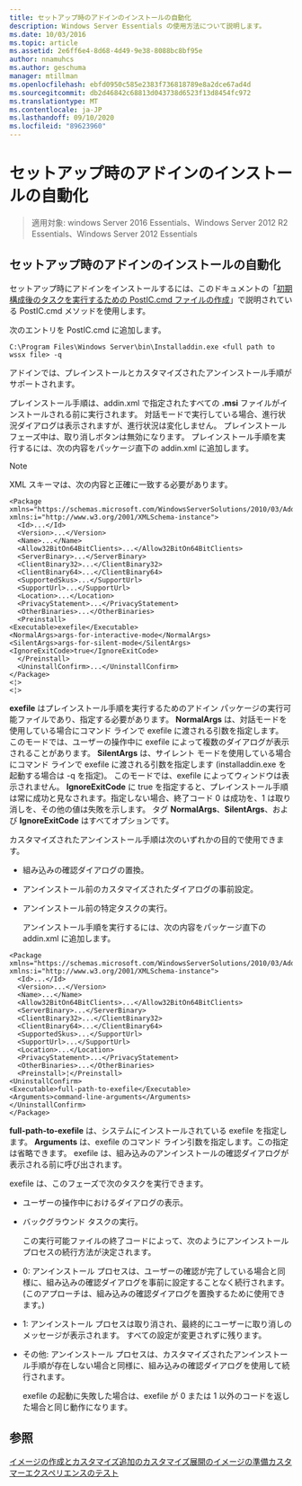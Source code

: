 ```yaml
---
title: セットアップ時のアドインのインストールの自動化
description: Windows Server Essentials の使用方法について説明します。
ms.date: 10/03/2016
ms.topic: article
ms.assetid: 2e6ff6e4-8d68-4d49-9e38-8088bc8bf95e
author: nnamuhcs
ms.author: geschuma
manager: mtillman
ms.openlocfilehash: ebfd0950c585e2383f736818789e8a2dce67ad4d
ms.sourcegitcommit: db2d46842c68813d043738d6523f13d8454fc972
ms.translationtype: MT
ms.contentlocale: ja-JP
ms.lasthandoff: 09/10/2020
ms.locfileid: "89623960"
---
```

# <a name="automate-installation-of-add-ins-during-setup"></a>セットアップ時のアドインのインストールの自動化

>適用対象: windows Server 2016 Essentials、Windows Server 2012 R2 Essentials、Windows Server 2012 Essentials

##  <a name="automate-installing-add-ins-during-setup"></a><a name="BKMK_AddIns"></a> セットアップ時のアドインのインストールの自動化
 セットアップ時にアドインをインストールするには、このドキュメントの「[初期構成後のタスクを実行するための PostIC.cmd ファイルの作成](Create-the-PostIC.cmd-File-for-Running-Post-Initial-Configuration-Tasks.md)」で説明されている PostIC.cmd メソッドを使用します。

 次のエントリを PostIC.cmd に追加します。

```
C:\Program Files\Windows Server\bin\Installaddin.exe <full path to wssx file> -q
```

 アドインでは、プレインストールとカスタマイズされたアンインストール手順がサポートされます。

 プレインストール手順は、addin.xml で指定されたすべての **.msi** ファイルがインストールされる前に実行されます。 対話モードで実行している場合、進行状況ダイアログは表示されますが、進行状況は変化しません。 プレインストール フェーズ中は、取り消しボタンは無効になります。 プレインストール手順を実行するには、次の内容をパッケージ直下の addin.xml に追加します。

> [!NOTE]
>  XML スキーマは、次の内容と正確に一致する必要があります。

```
<Package xmlns="https://schemas.microsoft.com/WindowsServerSolutions/2010/03/Addins" xmlns:i="http://www.w3.org/2001/XMLSchema-instance">
  <Id>...</Id>
  <Version>...</Version>
  <Name>...</Name>
  <Allow32BitOn64BitClients>...</Allow32BitOn64BitClients>
  <ServerBinary>...</ServerBinary>
  <ClientBinary32>...</ClientBinary32>
  <ClientBinary64>...</ClientBinary64>
  <SupportedSkus>...</SupportUrl>
  <SupportUrl>...</SupportUrl>
  <Location>...</Location>
  <PrivacyStatement>...</PrivacyStatement>
  <OtherBinaries>...</OtherBinaries>
  <Preinstall>
<Executable>exefile</Executable>
<NormalArgs>args-for-interactive-mode</NormalArgs>
<SilentArgs>args-for-silent-mode</SilentArgs>
<IgnoreExitCode>true</IgnoreExitCode>
  </Preinstall>
  <UninstallConfirm>...</UninstallConfirm>
</Package>
<¦>
<¦>
```

 **exefile** はプレインストール手順を実行するためのアドイン パッケージの実行可能ファイルであり、指定する必要があります。 **NormalArgs** は、対話モードを使用している場合にコマンド ラインで exefile に渡される引数を指定します。 このモードでは、ユーザーの操作中に exefile によって複数のダイアログが表示されることがあります。 **SilentArgs** は、サイレント モードを使用している場合にコマンド ラインで exefile に渡される引数を指定します (installaddin.exe を起動する場合は -q を指定)。 このモードでは、exefile によってウィンドウは表示されません。 **IgnoreExitCode** に true を指定すると、プレインストール手順は常に成功と見なされます。指定しない場合、終了コード 0 は成功を、1 は取り消しを、その他の値は失敗を示します。 タグ **NormalArgs**、**SilentArgs**、および **IgnoreExitCode** はすべてオプションです。

 カスタマイズされたアンインストール手順は次のいずれかの目的で使用できます。

- 組み込みの確認ダイアログの置換。

- アンインストール前のカスタマイズされたダイアログの事前設定。

- アンインストール前の特定タスクの実行。

  アンインストール手順を実行するには、次の内容をパッケージ直下の addin.xml に追加します。

```
<Package xmlns="https://schemas.microsoft.com/WindowsServerSolutions/2010/03/Addins" xmlns:i="http://www.w3.org/2001/XMLSchema-instance">
  <Id>...</Id>
  <Version>...</Version>
  <Name>...</Name>
  <Allow32BitOn64BitClients>...</Allow32BitOn64BitClients>
  <ServerBinary>...</ServerBinary>
  <ClientBinary32>...</ClientBinary32>
  <ClientBinary64>...</ClientBinary64>
  <SupportedSkus>...</SupportUrl>
  <SupportUrl>...</SupportUrl>
  <Location>...</Location>
  <PrivacyStatement>...</PrivacyStatement>
  <OtherBinaries>...</OtherBinaries>
  <Preinstall>¦</Preinstall>
<UninstallConfirm>
<Executable>full-path-to-exefile</Executable>
<Arguments>command-line-arguments</Arguments>
</UninstallConfirm>
</Package>
```

 **full-path-to-exefile** は、システムにインストールされている exefile を指定します。 **Arguments** は、exefile のコマンド ライン引数を指定します。この指定は省略できます。 exefile は、組み込みのアンインストールの確認ダイアログが表示される前に呼び出されます。

 exefile は、このフェーズで次のタスクを実行できます。

- ユーザーの操作中におけるダイアログの表示。

- バックグラウンド タスクの実行。

  この実行可能ファイルの終了コードによって、次のようにアンインストール プロセスの続行方法が決定されます。

- 0: アンインストール プロセスは、ユーザーの確認が完了している場合と同様に、組み込みの確認ダイアログを事前に設定することなく続行されます。 (このアプローチは、組み込みの確認ダイアログを置換するために使用できます。)

- 1: アンインストール プロセスは取り消され、最終的にユーザーに取り消しのメッセージが表示されます。 すべての設定が変更されずに残ります。

- その他: アンインストール プロセスは、カスタマイズされたアンインストール手順が存在しない場合と同様に、組み込みの確認ダイアログを使用して続行されます。

  exefile の起動に失敗した場合は、exefile が 0 または 1 以外のコードを返した場合と同じ動作になります。

## <a name="see-also"></a>参照
 [イメージの作成とカスタマイズ追加の](Creating-and-Customizing-the-Image.md)[カスタマイズ](Additional-Customizations.md)[展開のイメージの準備](Preparing-the-Image-for-Deployment.md)[カスタマーエクスペリエンスのテスト](Testing-the-Customer-Experience.md)